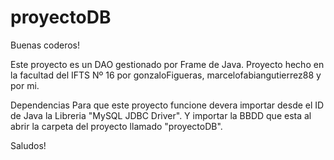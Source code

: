 # proyectoDB

Buenas coderos!

Este proyecto es un DAO gestionado por Frame de Java.
Proyecto hecho en la facultad del  IFTS Nº 16 por gonzaloFigueras, marcelofabiangutierrez88 y por mi.

Dependencias
Para que este proyecto funcione devera importar desde el ID de Java la Libreria "MySQL JDBC Driver".
Y importar la BBDD que esta al abrir la carpeta del proyecto llamado  "proyectoDB".

Saludos! 
